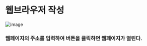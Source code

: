 # 웹브라우저 작성
![image](https://user-images.githubusercontent.com/88826811/206686854-29eba541-e0ea-4192-a50d-36a7ffd9febd.png)  
### 웹페이지의 주소를 입력하여 버튼을 클릭하면 웹페이지가 열린다.
